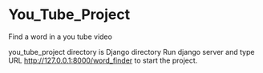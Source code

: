 # You_Tube_Project
Find a word in a you tube video

you_tube_project directory is Django directory
Run django server and type URL http://127.0.0.1:8000/word_finder to start the project.
